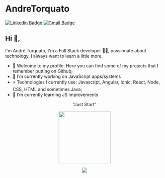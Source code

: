 # AndreTorquato
[![Linkedin Badge](https://img.shields.io/badge/-andretorquatoo-blue?style=flat-square&logo=Linkedin&logoColor=white&link=https://www.linkedin.com/in/andretorquatoo/)](https://www.linkedin.com/in/andretorquatoo/)
[![Gmail Badge](https://img.shields.io/badge/-ats.torquato1@gmail.com-c14438?style=flat-square&logo=Gmail&logoColor=white&link=mailto:ats.torquato1@gmail.com)](mailto:ats.torquato1@gmail.com)
## Hi 👋, 
I'm André Torquato, I'm a Full Stack developer 👨‍💻, passionate about technology. I always want to learn a little more.

- 💬 Welcome to my profile. Here you can find some of my projects that I remember putting on Github;
- 🔭 I’m currently working on JavaScript apps/systems
-  ⚡ Technologies I currently use: Javascript, Angular, Ionic, React, Node, CSS, HTML and sometimes Java;
- 🌱 I’m currently learning JS improvements

<p align="center">"Just Start"</p>

<p align="center">
    <img
      align="center"
      height="165"
      src="https://github-readme-stats.vercel.app/api?username=AndreTorquato&count_private=true&show_icons=true&custom_title=Github%20Status&hide=issues&theme=radical"
    />
</p>

<p align="center">
  <img align="center" src="https://github-readme-stats.vercel.app/api/top-langs/?username=AndreTorquato&layout=compact&theme=radical"> 
</p>


